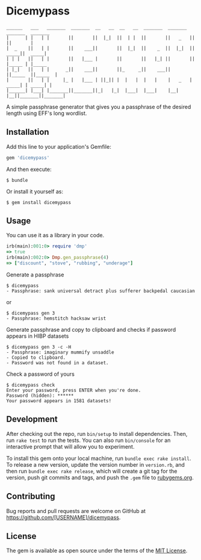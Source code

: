 # Dicemypass
```
______   ___   _______  _______  __   __  __   __  _______  _______  _______  _______ 
|      | |   | |       ||       ||  |_|  ||  | |  ||       ||   _   ||       ||       |
|  _    ||   | |       ||    ___||       ||  |_|  ||    _  ||  |_|  ||  _____||  _____|
| | |   ||   | |       ||   |___ |       ||       ||   |_| ||       || |_____ | |_____ 
| |_|   ||   | |      _||    ___||       ||_     _||    ___||       ||_____  ||_____  |
|       ||   | |     |_ |   |___ | ||_|| |  |   |  |   |    |   _   | _____| | _____| |
|______| |___| |_______||_______||_|   |_|  |___|  |___|    |__| |__||_______||_______|
```
A simple passphrase generator that gives you a passphrase of the desired length using EFF's long wordlist.

## Installation

Add this line to your application's Gemfile:

```ruby
gem 'dicemypass'
```

And then execute:

    $ bundle

Or install it yourself as:

    $ gem install dicemypass

## Usage

You can use it as a library in your code.

``` ruby
irb(main):001:0> require 'dmp'
=> true
irb(main):002:0> Dmp.gen_passphrase(4)
=> ["discount", "stove", "rubbing", "underage"]
```

Generate a passphrase

```
$ dicemypass
- Passphrase: sank universal detract plus sufferer backpedal caucasian
```

or 

```
$ dicemypass gen 3
- Passphrase: hemstitch hacksaw wrist
```

Generate passphrase and copy to clipboard and checks if password appears in HIBP datasets

```
$ dicemypass gen 3 -c -H
- Passphrase: imaginary mummify unsaddle
- Copied to clipboard.
- Password was not found in a dataset.
```

Check a password of yours

```
$ dicemypass check
Enter your password, press ENTER when you're done.
Password (hidden): ******
Your password appears in 1581 datasets!
```





## Development

After checking out the repo, run `bin/setup` to install dependencies. Then, run `rake test` to run the tests. You can also run `bin/console` for an interactive prompt that will allow you to experiment.

To install this gem onto your local machine, run `bundle exec rake install`. To release a new version, update the version number in `version.rb`, and then run `bundle exec rake release`, which will create a git tag for the version, push git commits and tags, and push the `.gem` file to [rubygems.org](https://rubygems.org).

## Contributing

Bug reports and pull requests are welcome on GitHub at https://github.com/[USERNAME]/dicemypass.

## License

The gem is available as open source under the terms of the [MIT License](https://opensource.org/licenses/MIT).
